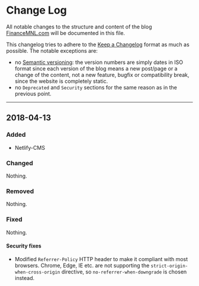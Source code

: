 Change Log
================================================================================

All notable changes to the structure and content of the blog
[FinanceMNL.com](https://financemnl.com/) will be documented in this file.

This changelog tries to adhere to the
[Keep a Changelog](http://keepachangelog.com) format as much as possible. The
notable exceptions are:

- no [Semantic versioning](http://semver.org): the version numbers are simply
  dates in ISO format since each version of the blog means a new post/page or a
  change of the content, not a new feature, bugfix or compatibility break, since
  the website is completely static.
- no `Deprecated` and `Security` sections for the same reason as in the previous
  point.

********************************************************************************

2018-04-13
---------------------------------------


### Added

- Netlify-CMS


### Changed

Nothing.


### Removed

Nothing.


### Fixed

Nothing.

#### Security fixes

- Modified `Referrer-Policy` HTTP header to make it compliant with most browsers.
  Chrome, Edge, IE etc. are not supporting the `strict-origin-when-cross-origin`
  directive, so `no-referrer-when-downgrade` is chosen instead.
